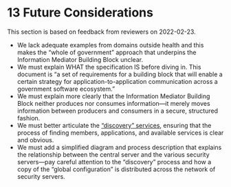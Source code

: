 # 13 Future Considerations

This section is based on feedback from reviewers on 2022-02-23.

* We lack adequate examples from domains outside health and this makes the “whole of government” approach that underpins the Information Mediator Building Block unclear.
* We must explain WHAT the specification IS before diving in. This document is “a set of requirements for a building block that will enable a certain strategy for application-to-application communication across a government software ecosystem.”
* We must explain more clearly that the Information Mediator Building Block neither produces nor consumes information—it merely moves information between producers and consumers in a secure, structured fashion.
* We must better articulate the [“discovery” services](10-service-apis.md#10.2-service-discovery-api), ensuring that the process of finding members, applications, and available services is clear and obvious.
* We must add a simplified diagram and process description that explains the relationship between the central server and the various security servers—pay careful attention to the “discovery” process and how a copy of the “global configuration” is distributed across the network of security servers.

